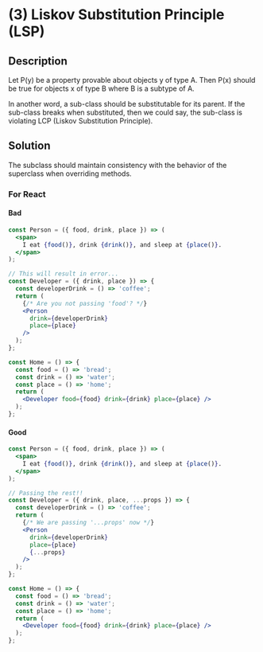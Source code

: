 # (3) Liskov Substitution Principle (LSP)

## Description

Let P(y) be a property provable about objects y of type A.
Then P(x) should be true for objects x of type B where B is a subtype of A.

In another word, a sub-class should be substitutable for its parent.
If the sub-class breaks when substituted, then we could say,
the sub-class is violating LCP (Liskov Substitution Principle).

## Solution

The subclass should maintain consistency with the behavior of the superclass when overriding methods.

### For React

#### Bad

```jsx
const Person = ({ food, drink, place }) => (
  <span>
    I eat {food()}, drink {drink()}, and sleep at {place()}.
  </span>
);

// This will result in error...
const Developer = ({ drink, place }) => {
  const developerDrink = () => 'coffee';
  return (
    {/* Are you not passing 'food'? */}
    <Person
      drink={developerDrink}
      place={place}
    />
  );
};

const Home = () => {
  const food = () => 'bread';
  const drink = () => 'water';
  const place = () => 'home';
  return (
    <Developer food={food} drink={drink} place={place} />
  );
};
```

#### Good

```jsx
const Person = ({ food, drink, place }) => (
  <span>
    I eat {food()}, drink {drink()}, and sleep at {place()}.
  </span>
);

// Passing the rest!!
const Developer = ({ drink, place, ...props }) => {
  const developerDrink = () => 'coffee';
  return (
    {/* We are passing '...props' now */}
    <Person
      drink={developerDrink}
      place={place}
      {...props}
    />
  );
};

const Home = () => {
  const food = () => 'bread';
  const drink = () => 'water';
  const place = () => 'home';
  return (
    <Developer food={food} drink={drink} place={place} />
  );
};
```

